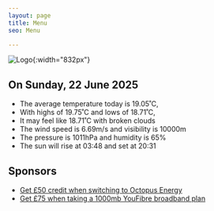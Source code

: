 ```yaml
---
layout: page
title: Menu
seo: Menu

---
```


![Logo](/images/logo.jpg){:width="832px"}

<!-- weather_marker starts -->
## On Sunday, 22 June 2025

- The average temperature today is 19.05˚C,
- With highs of 19.75˚C and lows of 18.71˚C,
- It may feel like 18.71˚C with broken clouds
- The wind speed is 6.69m/s and visibility is 10000m
- The pressure is 1011hPa and humidity is 65%
- The sun will rise at 03:48 and set at 20:31

<!-- weather_marker ends -->

## Sponsors

- [Get £50 credit when switching to Octopus Energy](https://bit.ly/3oD1nnS)
- [Get £75 when taking a 1000mb YouFibre broadband plan](https://aklam.io/91zWhU?)

